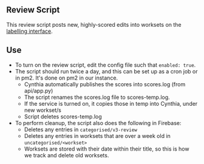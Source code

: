 ## Review Script

This review script posts new, highly-scored edits into worksets on the [labelling interface](https://soap-team.github.io/cynthia/labelling).

## Use
* To turn on the review script, edit the config file such that `enabled: true`.
* The script should run twice a day, and this can be set up as a cron job or in pm2. It's done on pm2 in our instance.
	* Cynthia automatically publishes the scores into scores.log (from api/app.py)
	* The script renames the scores.log file to scores-temp.log. 
	* If the service is turned on, it copies those in temp into Cynthia, under new workset/s
	* Script deletes scores-temp.log
* To perform cleanup, the script also does the following in Firebase:
	* Deletes any entries in `categorised/v3-review`
	* Deletes any entries in worksets that are over a week old in `uncategorised/<workset>`
	* Worksets are stored with their date within their title, so this is how we track and delete old worksets.
